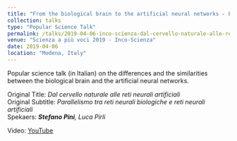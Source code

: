 ```yaml
---
title: "From the biological brain to the artificial neural networks - Popular Science Talk"
collection: talks
type: "Popular Science Talk"
permalink: /talks/2019-04-06-inco-scienza-dal-cervello-naturale-alle-reti-neurali-artificiali
venue: "Scienza a più voci 2019 - Inco-Scienza"
date: 2019-04-06
location: "Modena, Italy"
---
```


Popular science talk (in Italian) on the differences and the similarities between 
the biological brain and the artificial neural networks.

Original Title: *Dal cervello naturale alle reti neurali artificiali*  
Original Subtitle: *Parallelismo tra reti neurali biologiche e reti neurali artificiali*  
Spekaers: ***Stefano Pini**, Luca Pirli*

Video: [YouTube](https://www.youtube.com/watch?v=waOAmAyo-Uo)
